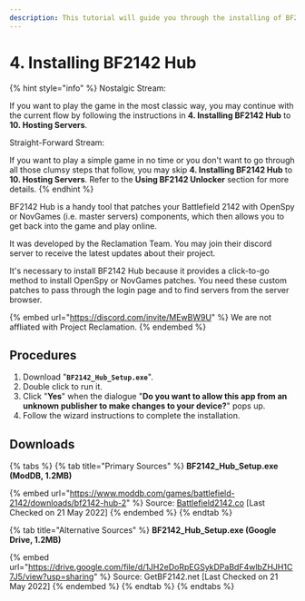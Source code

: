 ```yaml
---
description: This tutorial will guide you through the installing of BF2142 Hub.
---
```


# 4. Installing ​BF2142 Hub

{% hint style="info" %}
Nostalgic Stream:

If you want to play the game in the most classic way, you may continue with the current flow by following the instructions in **4. Installing BF2142 Hub** to **10. Hosting Servers**.



Straight-Forward Stream:

If you want to play a simple game in no time or you don't want to go through all those clumsy steps that follow, you may skip **4. Installing BF2142 Hub** to **10. Hosting Servers**. Refer to the **Using BF2142 Unlocker** section for more details.
{% endhint %}

BF2142 Hub is a handy tool that patches your Battlefield 2142 with OpenSpy or NovGames (i.e. master servers) components, which then allows you to get back into the game and play online.&#x20;

It was developed by the Reclamation Team. You may join their discord server to receive the latest updates about their project.

It's necessary to install BF2142 Hub because it provides a click-to-go method to install OpenSpy or NovGames patches. You need these custom patches to pass through the login page and to find servers from the server browser.

{% embed url="https://discord.com/invite/MEwBW9U" %}
We are not affliated with Project Reclamation.
{% endembed %}

## Procedures

1. Download "**`BF2142_Hub_Setup.exe`**".
2. Double click to run it.
3. Click "**Yes**" when the dialogue "**Do you want to allow this app from an unknown publisher to make changes to your device?**" pops up.
4. Follow the wizard instructions to complete the installation.

## Downloads

{% tabs %}
{% tab title="Primary Sources" %}
**BF2142\_Hub\_Setup.exe (ModDB, 1.2MB)**

{% embed url="https://www.moddb.com/games/battlefield-2142/downloads/bf2142-hub-2" %}
Source: [Battlefield2142.co](https://battlefield2142.co/) \[Last Checked on 21 May 2022]
{% endembed %}
{% endtab %}

{% tab title="Alternative Sources" %}
**BF2142\_Hub\_Setup.exe (Google Drive, 1.2MB)**

{% embed url="https://drive.google.com/file/d/1JH2eDoRpEGSykDPaBdF4wlbZHJH1C7J5/view?usp=sharing" %}
Source: GetBF2142.net \[Last Checked on 21 May 2022]
{% endembed %}
{% endtab %}
{% endtabs %}

